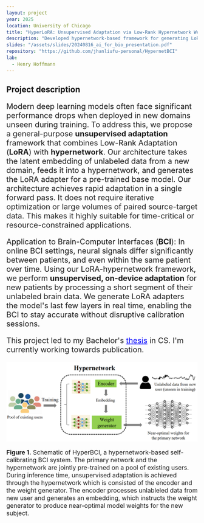 ```yaml
---
layout: project
year: 2025
location: University of Chicago
title: "HyperLoRA: Unsupervised Adaptation via Low-Rank Hypernetwork Weight Generation"
description: "Developed hypernetwork-based framework for generating LoRA matrices from unlabeled target-domain data, enabling rapid online adaptation of deep learning models. Applied here to self-calibrating BCIs."
slides: "/assets/slides/20240816_ai_for_bio_presentation.pdf"
repository: "https://github.com/jhanliufu-personal/HypernetBCI"
lab: 
  - Henry Hoffmann
---
```


## Project description
<div style="font-size: 20px;">
    <!-- <p>
    Deep learning (DL) based brain computer interface (BCI) models are powerful algorithms for mapping brain activity to human interpretable concepts in real time. Such models have been used to develop neural prostheses to serve patients suffering from different disabilities. Due to the neural differences between individuals, BCI models need to be calibrated to perform accurately on a new user. Due to the non-stationarity of neural activity, BCI models also need to be repeatedly adjusted to stay accurate throughout the usage of one user. Both are examples of the broader problem of <strong>unsupervised domain adaptation (UDA)</strong> in machine learning. Existing UDA methods often require labeled data from new users for supervised training or large amounts of unlabeled data from both existing and new users for iterative, computationally intensive alignment processes. These data requirements pose significant challenges for real-time BCI applications on edge devices like brain implantable chips.
    </p>
    <p>
    To address this challenge, we design <strong>HyperBCI for unsupervised, data-efficient and computation-efficient calibration</strong>. HyperBCI is designed to extract information from unlabeled brain data and generate near-optimal network weights according to the extracted information. The proposed calibration method only involves forward passing the recorded data and is therefore free of any iterative optimization process. 
    We deploy HyperBCI on an <strong>FPGA</strong>-based neural implant and achieve closed-loop and low-power operation using <strong>TinyML</strong> techniques. The implant will be implanted into a freely behaving rodent to demonstrate its potential for real-life applications. HyperBCI will enable self-calibrating BCI systems that self-calibrate and thus maintain reliable performance through the long run.
    </p> -->
    <p>
    Modern deep learning models often face significant performance drops when deployed in new domains unseen during training. To address this, we propose a general-purpose <strong>unsupervised adaptation</strong> framework that combines Low-Rank Adaptation (<strong>LoRA</strong>) with <strong>hypernetwork</strong>. Our architecture takes the latent embedding of unlabeled data from a new domain, feeds it into a hypernetwork, and generates the LoRA adapter for a pre-trained base model. Our architecture achieves rapid adaptation in a single forward pass. It does not require iterative optimization or large volumes of paired source-target data. This makes it highly suitable for time-critical or resource-constrained applications.
    </p>
    <p>
    Application to Brain-Computer Interfaces (<strong>BCI</strong>): In online BCI settings, neural signals differ significantly between patients, and even within the same patient over time. Using our LoRA-hypernetwork framework, we perform <strong>unsupervised, on-device adaptation</strong> for new patients by processing a short segment of their unlabeled brain data. We generate LoRA adapters the model's last few layers in real time, enabling the BCI to stay accurate without disruptive calibration sessions. 
    <!-- We implement this approach on an <strong>FPGA-based neural implant</strong> using <strong>TinyML</strong> techniques, achieving closed-loop, low-power operation in freely behaving rodents. -->
    </p>
    <p>
    This project led to my Bachelor's <a href="/assets/written_reports/mliufu_cs_thesis_20250425.pdf" style="color: blue; text-decoration: underline;">thesis</a> in CS. I'm currently working towards publication. 
    </p>
</div>

<div align="center">
    <img src="/assets/images/hyperBCI_graphical_abstract.png" alt="Example Image" width="800"/>
    <p style="text-align: left; font-size: 16px;">
        <strong>Figure 1.</strong> Schematic of HyperBCI, a hypernetwork-based self-calibrating BCI system. The primary network and the hypernetwork are jointly pre-trained on a pool of existing users. During inference time, unsupervised adaptation is achieved through the hypernetwork which is consisted of the encoder and the weight generator. The encoder processes unlableled data from new user and generates an embedding, which instructs the weight generator to produce near-optimal model weights for the new subject.
    </p>
<div>


